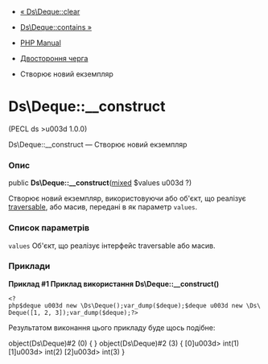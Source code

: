 - [« Ds\Deque::clear](ds-deque.clear.md)
- [Ds\Deque::contains »](ds-deque.contains.md)

- [PHP Manual](index.md)
- [Двостороння черга](class.ds-deque.md)
- Створює новий екземпляр

# Ds\Deque::\_\_construct

(PECL ds \>u003d 1.0.0)

Ds\Deque::\_\_construct — Створює новий екземпляр

### Опис

public
**Ds\Deque::\_\_construct**([mixed](language.types.declarations.md#language.types.declarations.mixed)
$values u003d ?)

Створює новий екземпляр, використовуючи або об'єкт, що реалізує
[traversable](class.traversable.md), або масив, передані в
як параметр `values`.

### Список параметрів

`values`
Об'єкт, що реалізує інтерфейс traversable або масив.

### Приклади

**Приклад #1 Приклад використання **Ds\Deque::\_\_construct()****

` <?php$deque u003d new \Ds\Deque();var_dump($deque);$deque u003d new \Ds\Deque([1, 2, 3]);var_dump($deque);?> `

Результатом виконання цього прикладу буде щось подібне:

object(Ds\Deque)#2 (0) {
}
object(Ds\Deque)#2 (3) {
[0]u003d>
int(1)
[1]u003d>
int(2)
[2]u003d>
int(3)
}
